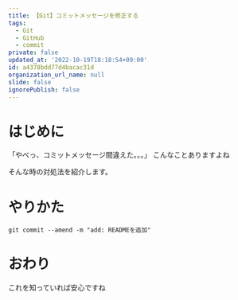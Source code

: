 ```yaml
---
title: 【Git】コミットメッセージを修正する
tags:
  - Git
  - GitHub
  - commit
private: false
updated_at: '2022-10-19T18:18:54+09:00'
id: a4378bdd77d4bacac31d
organization_url_name: null
slide: false
ignorePublish: false
---
```

# はじめに
「やべっ、コミットメッセージ間違えた。。。」
こんなことありますよね

そんな時の対処法を紹介します。

# やりかた
```:ターミナル
git commit --amend -m "add: READMEを追加"
```

# おわり
これを知っていれば安心ですね
